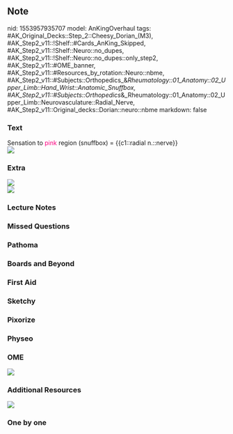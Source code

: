 ## Note
nid: 1553957935707
model: AnKingOverhaul
tags: #AK_Original_Decks::Step_2::Cheesy_Dorian_(M3), #AK_Step2_v11::!Shelf::#Cards_AnKing_Skipped, #AK_Step2_v11::!Shelf::Neuro::no_dupes, #AK_Step2_v11::!Shelf::Neuro::no_dupes::only_step2, #AK_Step2_v11::#OME_banner, #AK_Step2_v11::#Resources_by_rotation::Neuro::nbme, #AK_Step2_v11::#Subjects::Orthopedics_&_Rheumatology::01_Anatomy::02_Upper_Limb::Hand_Wrist::Anatomic_Snuffbox, #AK_Step2_v11::#Subjects::Orthopedics_&_Rheumatology::01_Anatomy::02_Upper_Limb::Neurovasculature::Radial_Nerve, #AK_Step2_v11::Original_decks::Dorian::neuro::nbme
markdown: false

### Text
<div>
  Sensation to <font color="#FC0280">pink</font> region (snuffbox)
  = {{c1::radial n.::nerve}}
</div><img src="paste-92212947845123.jpg">

### Extra
<div>
  <div>
    <i><b><u><img src="paste-293324791480323.jpg"></u></b></i>
  </div>
  <div>
    <i><b><u><img src="RlPS1ZpNCOKEH26WJh2WtQ.jpg"></u></b></i>
  </div>
</div>

### Lecture Notes


### Missed Questions


### Pathoma


### Boards and Beyond


### First Aid


### Sketchy


### Pixorize


### Physeo


### OME
<div class="ome-widget">
  <a href="https://onlinemeded.org?ref=anki"><img src=
  "_OME_AnkiFlashcards_General_7.png"></a>
</div>

### Additional Resources
<div>
  <i><b><u><img src="paste-996514017050625.jpg"></u></b></i>
</div>

### One by one

